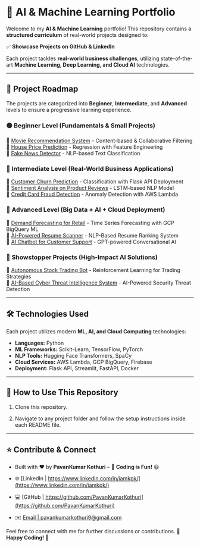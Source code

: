 # 🚀 AI & Machine Learning Portfolio  

Welcome to my **AI & Machine Learning** portfolio! This repository contains a **structured curriculum** of real-world projects designed to:  
 
✅ **Showcase Projects on GitHub & LinkedIn**  

Each project tackles **real-world business challenges**, utilizing state-of-the-art **Machine Learning, Deep Learning, and Cloud AI** technologies.  

---

## 📌 **Project Roadmap**  

The projects are categorized into **Beginner**, **Intermediate**, and **Advanced** levels to ensure a progressive learning experience.  

### 🟢 **Beginner Level** (Fundamentals & Small Projects)  
🔹 [Movie Recommendation System](https://github.com/PavanKumarKothuri/MachineLearning-MovieRecommendation-System) - Content-based & Collaborative Filtering  
🔹 [House Price Prediction](projects/house_price_prediction) - Regression with Feature Engineering  
🔹 [Fake News Detector](projects/fake_news_detection) - NLP-based Text Classification  

### 🔵 **Intermediate Level** (Real-World Business Applications)  
🔹 [Customer Churn Prediction](projects/customer_churn) - Classification with Flask API Deployment  
🔹 [Sentiment Analysis on Product Reviews](projects/sentiment_analysis) - LSTM-based NLP Model  
🔹 [Credit Card Fraud Detection](projects/fraud_detection) - Anomaly Detection with AWS Lambda  

### 🔴 **Advanced Level** (Big Data + AI + Cloud Deployment)  
🔹 [Demand Forecasting for Retail](projects/demand_forecasting) - Time Series Forecasting with GCP BigQuery ML  
🔹 [AI-Powered Resume Scanner](projects/resume_scanner) - NLP-Based Resume Ranking System  
🔹 [AI Chatbot for Customer Support](projects/chatbot) - GPT-powered Conversational AI  

### 🚀 **Showstopper Projects** (High-Impact AI Solutions)  
🔹 [Autonomous Stock Trading Bot](projects/stock_trading_bot) - Reinforcement Learning for Trading Strategies  
🔹 [AI-Based Cyber Threat Intelligence System](projects/cyber_threat_ai) - AI-Powered Security Threat Detection  

---

## 🛠 **Technologies Used**  

Each project utilizes modern **ML, AI, and Cloud Computing** technologies:  
- **Languages:** Python  
- **ML Frameworks:** Scikit-Learn, TensorFlow, PyTorch  
- **NLP Tools:** Hugging Face Transformers, SpaCy  
- **Cloud Services:** AWS Lambda, GCP BigQuery, Firebase  
- **Deployment:** Flask API, Streamlit, FastAPI, Docker  

---

## 📂 **How to Use This Repository**  

1. Clone this repository.
   
2. Navigate to any project folder and follow the setup instructions inside each README file.  

---

## ⭐ **Contribute & Connect**  

- Built with ❤️ by **PavanKumar Kothuri** – 🚀 **Coding is Fun!** 😃  

- 🌐 [LinkedIn | https://www.linkedin.com/in/iamkpk/](https://www.linkedin.com/in/iamkpk/)
- 💻 [GitHub | https://github.com/PavanKumarKothuri](https://github.com/PavanKumarKothuri)  
- ✉️ [Email | pavankumarkothuri9@gmail.com](mailto:pavankumarkothuri9@gmail.com)

Feel free to connect with me for further discussions or contributions. 🌟 **Happy Coding!** 🚀
